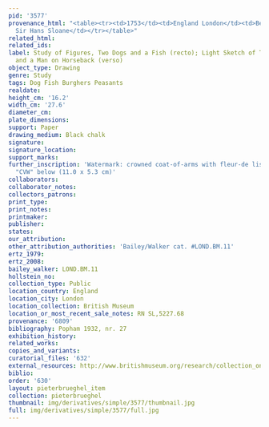 ```yaml
---
pid: '3577'
provenance_html: "<table><tr><td>1753</td><td>England London</td><td>Bequeathed by
  Sir Hans Sloane</td></tr></table>"
related_html: 
related_ids: 
label: Study of Figures, Two Dogs and a Fish (recto); Light Sketch of Two Figures
  and a Man on Horseback (verso)
object_type: Drawing
genre: Study
tags: Dog Fish Burghers Peasants
realdate: 
height_cm: '16.2'
width_cm: '27.6'
diameter_cm: 
plate_dimensions: 
support: Paper
drawing_medium: Black chalk
signature: 
signature_location: 
support_marks: 
further_inscription: 'Watermark: crowned coat-of-arms with fleur-de lis, with initials
  "CVW" below (11.0 x 5.3 cm)'
collaborators: 
collaborator_notes: 
collectors_patrons: 
print_type: 
print_notes: 
printmaker: 
publisher: 
states: 
our_attribution: 
other_attribution_authorities: 'Bailey/Walker cat. #LOND.BM.11'
ertz_1979: 
ertz_2008: 
bailey_walker: LOND.BM.11
hollstein_no: 
collection_type: Public
location_country: England
location_city: London
location_collection: British Museum
location_or_most_recent_sale_notes: RN SL,5227.68
provenance: '6809'
bibliography: Popham 1932, nr. 27
exhibition_history: 
related_works: 
copies_and_variants: 
curatorial_files: '632'
external_resources: http://www.britishmuseum.org/research/collection_online/collection_object_details.aspx?objectId=710345&partId=1&searchText=SL%2C5227.68&page=1
biblio: 
order: '630'
layout: pieterbrueghel_item
collection: pieterbrueghel
thumbnail: img/derivatives/simple/3577/thumbnail.jpg
full: img/derivatives/simple/3577/full.jpg
---
```

